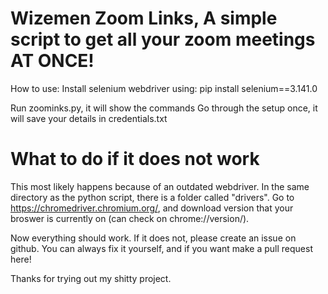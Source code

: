 # Wizemen Zoom Links, A simple script to get all your zoom meetings AT ONCE!

How to  use:
Install selenium webdriver using: pip install selenium==3.141.0

Run zoominks.py, it will show the commands
Go through the setup once, it will save your details in credentials.txt

# What to do if it does not work
This most likely happens because of an outdated webdriver. In the same directory as the python script, there is a folder called "drivers".
Go to https://chromedriver.chromium.org/, and download version that your broswer is currently on (can check on chrome://version/).

Now everything should work. If it does not, please create an issue on github.
You can always fix it yourself, and if you want make a pull request here!

Thanks for trying out my shitty project.
